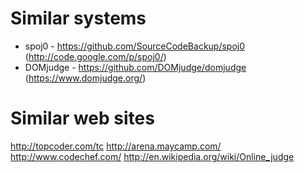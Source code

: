 # Similar systems

* spoj0 - https://github.com/SourceCodeBackup/spoj0 (http://code.google.com/p/spoj0/)
* DOMjudge - https://github.com/DOMjudge/domjudge (https://www.domjudge.org/)

# Similar web sites

http://topcoder.com/tc
http://arena.maycamp.com/
http://www.codechef.com/
http://en.wikipedia.org/wiki/Online_judge
